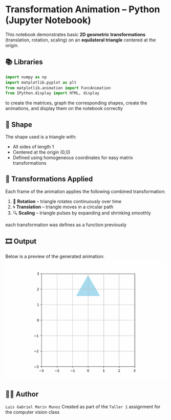 # Transformation Animation – Python (Jupyter Notebook)

This notebook demonstrates basic **2D geometric transformations** (translation, rotation, scaling) on an **equilateral triangle** centered at the origin.

## 📚 Libraries

```python
import numpy as np
import matplotlib.pyplot as plt
from matplotlib.animation import FuncAnimation
from IPython.display import HTML, display
```
to create the matrices, graph the corresponding shapes, create the animations, and display them on the notebook correctly

## 📐 Shape

The shape used is a triangle with:
- All sides of length 1
- Centered at the origin (0,0)
- Defined using homogeneous coordinates for easy matrix transformations

## 🧠 Transformations Applied

Each frame of the animation applies the following combined transformation:

1. 🔁 **Rotation** – triangle rotates continuously over time
2. 🌀 **Translation** – triangle moves in a circular path
3. 🔍 **Scaling** – triangle pulses by expanding and shrinking smoothly

each transformation was defines as a function previously

## 🎞️ Output

Below is a preview of the generated animation:
![](animated_triangle.gif)

## 🧑‍💻 Author

`Luis Gabriel Marin Munoz`
Created as part of the `Taller 1` assignment for the computer vision class
